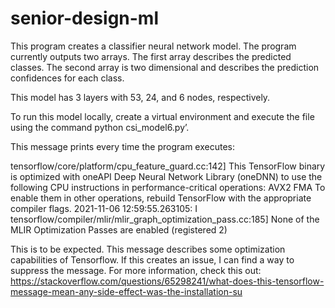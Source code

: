 # senior-design-ml

This program creates a classifier neural network model. The program currently outputs two arrays. The first array describes the predicted classes. The second array is two dimensional and describes the prediction confidences for each class. 

This model has 3 layers with 53, 24, and 6 nodes, respectively. 

To run this model locally, create a virtual environment and execute the file using the command python csi_model6.py’.

This message prints every time the program executes:

tensorflow/core/platform/cpu_feature_guard.cc:142] This TensorFlow binary is optimized with oneAPI Deep Neural Network Library (oneDNN) to use the following CPU instructions in performance-critical operations:  AVX2 FMA
To enable them in other operations, rebuild TensorFlow with the appropriate compiler flags.
2021-11-06 12:59:55.263105: I tensorflow/compiler/mlir/mlir_graph_optimization_pass.cc:185] None of the MLIR Optimization Passes are enabled (registered 2)

This is to be expected. This message describes some optimization capabilities of Tensorflow. If this creates an issue, I can find a way to suppress the message. For more information, check this out: https://stackoverflow.com/questions/65298241/what-does-this-tensorflow-message-mean-any-side-effect-was-the-installation-su

